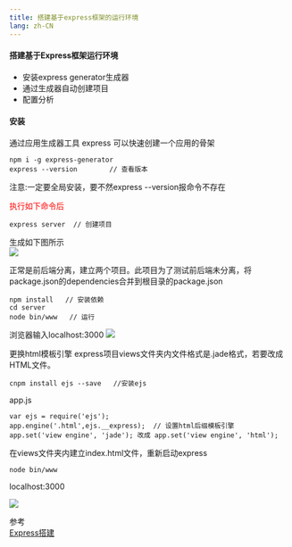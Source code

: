```yaml
---
title: 搭建基于express框架的运行环境
lang: zh-CN
---
```

<!-- more -->

#### 搭建基于Express框架运行环境
* 安装express generator生成器
* 通过生成器自动创建项目
* 配置分析

#### 安装
通过应用生成器工具 express 可以快速创建一个应用的骨架
```
npm i -g express-generator
express --version        // 查看版本

```
注意:一定要全局安装，要不然express --version报命令不存在
<p style="color:red">执行如下命令后</p>

```
express server  // 创建项目

```
生成如下图所示<br>
![](http://wx2.sinaimg.cn/mw690/0060lm7Tly1ftc2rif0btj306y0f6glg.jpg)

正常是前后端分离，建立两个项目。此项目为了测试前后端未分离，将package.json的dependencies合并到根目录的package.json
```
npm install   // 安装依赖
cd server
node bin/www   // 运行
```
浏览器输入localhost:3000
![](http://wx2.sinaimg.cn/mw690/0060lm7Tly1ftc2xdl98cj30b2052dfp.jpg)

更换html模板引擎
express项目views文件夹内文件格式是.jade格式，若要改成HTML文件。
```
cnpm install ejs --save   //安装ejs  
```
app.js
```
var ejs = require('ejs');
app.engine('.html',ejs.__express);  // 设置html后缀模板引擎
app.set('view engine', 'jade'); 改成 app.set('view engine', 'html');
```

在views文件夹内建立index.html文件，重新启动express
```
node bin/www
```
localhost:3000

![](http://wx2.sinaimg.cn/mw690/0060lm7Tly1ftc2xqnqeuj30s504at8t.jpg)

参考<br>
[Express搭建](http://www.expressjs.com.cn/starter/generator.html)